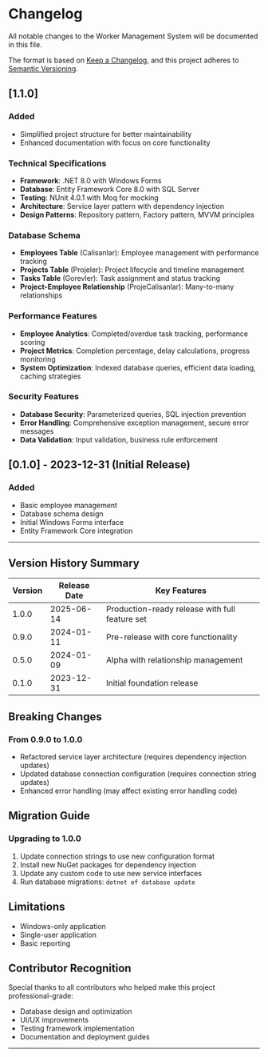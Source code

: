 # Changelog

All notable changes to the Worker Management System will be documented in this file.

The format is based on [Keep a Changelog](https://keepachangelog.com/en/1.0.0/),
and this project adheres to [Semantic Versioning](https://semver.org/spec/v2.0.0.html).


## [1.1.0] 

### Added

- Simplified project structure for better maintainability
- Enhanced documentation with focus on core functionality


### Technical Specifications

- **Framework**: .NET 8.0 with Windows Forms
- **Database**: Entity Framework Core 8.0 with SQL Server
- **Testing**: NUnit 4.0.1 with Moq for mocking
- **Architecture**: Service layer pattern with dependency injection
- **Design Patterns**: Repository pattern, Factory pattern, MVVM principles
### Database Schema

- **Employees Table** (Calisanlar): Employee management with performance tracking
- **Projects Table** (Projeler): Project lifecycle and timeline management
- **Tasks Table** (Gorevler): Task assignment and status tracking
- **Project-Employee Relationship** (ProjeCalisanlar): Many-to-many relationships

### Performance Features

- **Employee Analytics**: Completed/overdue task tracking, performance scoring
- **Project Metrics**: Completion percentage, delay calculations, progress monitoring
- **System Optimization**: Indexed database queries, efficient data loading, caching strategies

### Security Features

- **Database Security**: Parameterized queries, SQL injection prevention
- **Error Handling**: Comprehensive exception management, secure error messages
- **Data Validation**: Input validation, business rule enforcement


## [0.1.0] - 2023-12-31 (Initial Release)

### Added

- Basic employee management
- Database schema design
- Initial Windows Forms interface
- Entity Framework Core integration

---

## Version History Summary

| Version | Release Date | Key Features |
|---------|-------------|--------------|
| 1.0.0 | 2025-06-14 | Production-ready release with full feature set |
| 0.9.0 | 2024-01-11 | Pre-release with core functionality |
| 0.5.0 | 2024-01-09 | Alpha with relationship management |
| 0.1.0 | 2023-12-31 | Initial foundation release |

## Breaking Changes

### From 0.9.0 to 1.0.0

- Refactored service layer architecture (requires dependency injection updates)
- Updated database connection configuration (requires connection string updates)
- Enhanced error handling (may affect existing error handling code)

## Migration Guide

### Upgrading to 1.0.0

1. Update connection strings to use new configuration format
2. Install new NuGet packages for dependency injection
3. Update any custom code to use new service interfaces
4. Run database migrations: `dotnet ef database update`

## Limitations
- Windows-only application 
- Single-user application
- Basic reporting 

## Contributor Recognition

Special thanks to all contributors who helped make this project professional-grade:

- Database design and optimization
- UI/UX improvements
- Testing framework implementation
- Documentation and deployment guides

---

